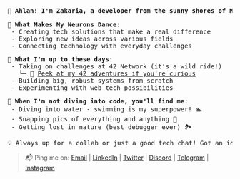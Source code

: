 
<pre>
<b>👋 Ahlan! I'm Zakaria, a developer from the sunny shores of Morocco 🇲🇦 </b>
</pre>

<pre>
<b>🧠 What Makes My Neurons Dance:</b>
 - Creating tech solutions that make a real difference
 - Exploring new ideas across various fields
 - Connecting technology with everyday challenges
</pre>

<pre>
🚀 <b>What I'm up to these days</b>:
 - Taking on challenges at 42 Network (it's a wild ride!)
   └─ 🔗 <a href="https://github.com/zelhajou/42cursus">Peek at my 42 adventures if you're curious</a> 
 - Building big, robust systems from scratch
 - Experimenting with web tech possibilities
</pre>

<pre>
🌊 <b>When I'm not diving into code, you'll find me</b>:
 - Diving into water - swimming is my superpower! 🏊
 - Snapping pics of everything and anything 📸
 - Getting lost in nature (best debugger ever) 🏞️
</pre>

<pre align="left">
💡 Always up for a collab or just a good tech chat! Got an idea? Let's make it happen!
</pre>

<!--
<pre>
<a href="mailto:zelhajou@gmail.com">Email</a> | <a href="https://www.linkedin.com/in/zelhajou/">LinkedIn</a> | <a href="https://twitter.com/zelhajou">Twitter</a> | <a href="https://discord.com/users/aaaikrz">Discord</a> | <a href="https://t.me/aaaikrz">Telegram</a> | <a href="https://www.instagram.com/aaaikrz/">Instagram</a>
</pre>
-->

> 📬 Ping me on:
> [Email](mailto:zelhajou@gmail.com) | [LinkedIn](https://www.linkedin.com/in/zelhajou/) | [Twitter](https://twitter.com/zelhajou) | [Discord](https://discord.com/users/aaaikrz) | [Telegram](https://t.me/aaaikrz) | [Instagram](https://www.instagram.com/aaaikrz/)

<!--
</div>
<blockquote>
<div>
 <a href="mailto:zelhajou@gmail.com">
     <img
       align="left"
       alt="Gmail"
       width="15px"
       src="https://cdn.simpleicons.org/gmail/000/fff"
     />
   </a>
   <a href="https://www.linkedin.com/in/zelhajou/">
     <img
       align="left"
       alt="Linkedin"
       width="15px"
       src="https://cdn.simpleicons.org/linkedin/000/fff"
     />
   </a>
   <a href="https://twitter.com/zelhajou">
     <img
       align="left"
       alt="Twitter"
       width="15px"
       src="https://cdn.simpleicons.org/x/000/fff"
     />
   </a>
   <a href="https://discord.com/users/aaaikrz">
     <img
       align="left"
       alt="Discord"
       width="15px"
       src="https://cdn.simpleicons.org/discord/000/fff"
     />
   </a>
   <a href="https://t.me/aaaikrz">
     <img
       align="left"
       alt="Telegram"
       width="15px"
       src="https://cdn.simpleicons.org/telegram/000/fff"
     />
   </a>
   <a href="https://www.instagram.com/aaaikrz/">
     <img
       align="left"
       alt="Instagram"
       width="15px"
       src="https://cdn.simpleicons.org/instagram/000/fff"
     />
   </a>
</div>
</blockquote>
</di>
-->

<!--
![IMG_0077 (1)](https://github.com/user-attachments/assets/d0f2ddd5-8c30-44ff-886a-3fd96e7939da)

-->
